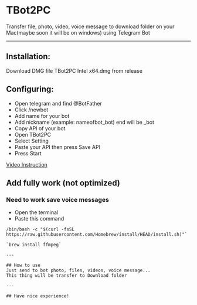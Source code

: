 # TBot2PC
Transfer file, photo, video, voice message to download folder on your Mac(maybe soon it will be on windows) using Telegram Bot

---

## Installation:
Download DMG file TBot2PC Intel x64.dmg from release

## Configuring:
- Open telegram and find @BotFather
- Click /newbot
- Add name for your bot
- Add nickname (example: nameofbot_bot) end will be _bot
- Copy API of your bot
- Open TBot2PC
- Select Setting
- Paste your API then press Save API
- Press Start

[Video Instruction](https://youtube.com/shorts/CY9ETUqUCZc)

  ## Add fully work (not optimized)
  ### Need to work save voice messages
  - Open the terminal
  - Paste this command
    
  ```macOS
/bin/bash -c "$(curl -fsSL https://raw.githubusercontent.com/Homebrew/install/HEAD/install.sh)"`

  `brew install ffmpeg`

---

## How to use
Just send to bot photo, files, videos, voice message...
This thing will be transfer to Download folder

---

## Have nice experience!
